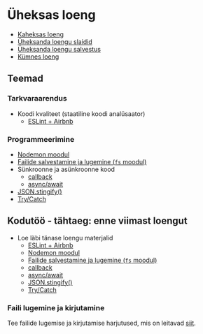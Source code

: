 # Üheksas loeng

- [Kaheksas loeng](../Lesson-08/README.md)
- [Üheksanda loengu slaidid](Slides.md)
- [Üheksanda loengu salvestus](https://youtu.be/_9FyBN3EOZw)
- [Kümnes loeng](../Lesson-10/README.md)

## Teemad

### Tarkvaraarendus

- Koodi kvaliteet (staatiline koodi analüsaator)
  - [ESLint + Airbnb](../../../Subjects/Software-Development/Topics/ESLint/README.md)

### Programmeerimine

- [Nodemon moodul](../../../Subjects/Programming-Basics/Topics/Nodemon/README.md)
- [Failide salvestamine ja lugemine (`fs` moodul)](../../../Subjects/Programming-Basics/Topics/Modules-Built-In/README.md#fs-moodul)
- Sünkroonne ja asünkroonne kood
  - [callback](../../../Subjects/Programming-Basics/Topics/Callback/README.md)
  - [async/await](../../../Subjects/Programming-Basics/Topics/Async-Await/README.md)
- [JSON.stingify()](../../../Subjects/Programming-Basics/Topics/JSON/README.md#jsonstringify)
- [Try/Catch](../../../Subjects/Programming-Basics/Topics/Try-Catch-Finally/README.md)

## Kodutöö - tähtaeg: enne viimast loengut

- Loe läbi tänase loengu materjalid
  - [ESLint + Airbnb](../../../Subjects/Software-Development/Topics/ESLint/README.md)
  - [Nodemon moodul](../../../Subjects/Programming-Basics/Topics/Nodemon/README.md)
  - [Failide salvestamine ja lugemine (`fs` moodul)](../../../Subjects/Programming-Basics/Topics/Modules-Built-In/README.md#fs-moodul)
  - [callback](../../../Subjects/Programming-Basics/Topics/Callback/README.md)
  - [async/await](../../../Subjects/Programming-Basics/Topics/Async-Await/README.md)
  - [JSON.stingify()](../../../Subjects/Programming-Basics/Topics/JSON/README.md#jsonstringify)
  - [Try/Catch](../../../Subjects/Programming-Basics/Topics/Try-Catch-Finally/README.md)

### Faili lugemine ja kirjutamine

Tee failide lugemise ja kirjutamise harjutused, mis on leitavad [siit](../../../Subjects/Programming-Basics/Topics/Modules-Built-In/README.md#harjutused).
